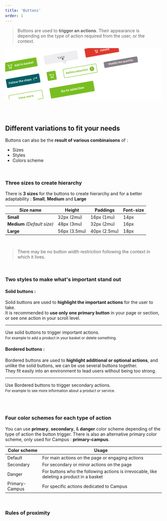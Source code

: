 ```yaml
---
title: 'Buttons'
order: 1
---
```


> Buttons are used to **trigger an actions**. Their appearance is depending on the type of action required from the user, or the context.

![presentation-buttons](Presentation--Buttons.png)

<br>
<br>

## Different variations to fit your needs

Buttons can also be the **result of various combinaisons** of :

- Sizes
- Styles
- Colors scheme

<br>

### Three sizes to create hierarchy

There is **3 sizes** for the buttons to create hierarchy and for a better adaptability : **Small**, **Medium** and **Large**

| Size name                   | Height       | Paddings     | Font-size |
| --------------------------- | ------------ | ------------ | --------- |
| **Small**                   | 32px (2mu)   | 16px (1mu)   | 14px      |
| **Medium** _(Default size)_ | 48px (3mu)   | 32px (2mu)   | 16px      |
| **Large**                   | 56px (3.5mu) | 40px (2.5mu) | 18px      |

<br>

> There may be no button width restriction following the context in which it lives.

<br>

### Two styles to make what's important stand out

#### Solid buttons :

Solid buttons are used to **highlight the important actions** for the user to take.
<br>
It is recommended to **use only one primary button** in your page or section, or see one action in your scroll level.

<pattern path="src/patterns/--button/intro"></pattern>

--- 

<hintitem>
  Use solid buttons to trigger important actions.<br>
  <small>For example to add a product in your basket or delete something.</small>
</hintitem>

<br>

#### Bordered buttons :

Bordered buttons are used to **highlight additional or optional actions**, and unlike the solid buttons, we can be use several buttons together.
<br>
They fit easily into an environment to lead users without being too strong.

<pattern path="src/patterns/--button/intro-bordered"></pattern>

---

<hintitem>
  Use Bordered buttons to trigger secondary actions.<br>
  <small>For example to see more information about a product or service.</small>
</hintitem>

<br><br>

### Four color schemes for each type of action

You can use **primary**, **secondary**, & **danger** color scheme depending of the type of action the button trigger.
There is also an alternative primary color scheme, only used for Campus : **primary-campus**.

<pattern path="src/patterns/--button/button-styles"></pattern>

| Color scheme   | Usage                                                                                     |
| -------------- | ----------------------------------------------------------------------------------------- |
| Default        | For main actions on the page or engaging actions                                          |  |
| Secondary      | For secondary or minor actions on the page                                                |
| Danger         | For buttons who the following actions is irrevocable, like deleting a product in a basket |
| Primary-Campus | For specific actions dedicated to Campus                                                  |

<br>

### Rules of proximity

<hint type="dont" title="Never use in proximity two solid buttons with the same color scheme">
    <pattern path="src/patterns/--button/button-proximity-dont"></pattern>
</hintitem>